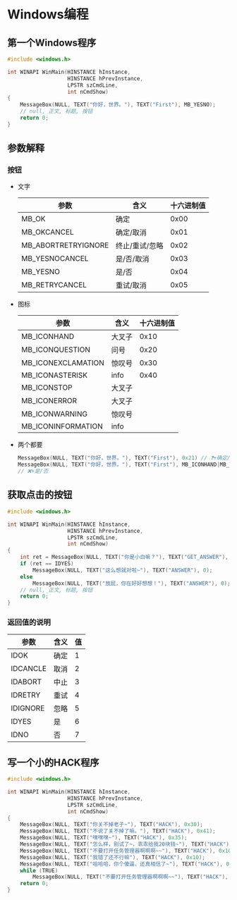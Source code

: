 <!-- 
title: 11-Windows编程
sort: 
--> 
# Windows编程

## 第一个Windows程序

```c
#include <windows.h>

int WINAPI WinMain(HINSTANCE hInstance,
                   HINSTANCE hPrevInstance,
                   LPSTR szCmdLine,
                   int nCmdShow)
{
    MessageBox(NULL, TEXT("你好，世界。"), TEXT("First"), MB_YESNO);
    // null, 正文, 标题, 按钮
    return 0;
}
```

## 参数解释

### 按钮

- 文字

  | 参数                | 含义           | 十六进制值 |
  | ------------------- | -------------- | ---------- |
  | MB_OK               | 确定           | 0x00       |
  | MB_OKCANCEL         | 确定/取消      | 0x01       |
  | MB_ABORTRETRYIGNORE | 终止/重试/忽略 | 0x02       |
  | MB_YESNOCANCEL      | 是/否/取消     | 0x03       |
  | MB_YESNO            | 是/否          | 0x04       |
  | MB_RETRYCANCEL      | 重试/取消      | 0x05       |

- 图标

  | 参数               | 含义   | 十六进制值 |
  | ------------------ | ------ | ---------- |
  | MB_ICONHAND        | 大叉子 | 0x10       |
  | MB_ICONQUESTION    | 问号   | 0x20       |
  | MB_ICONEXCLAMATION | 惊叹号 | 0x30       |
  | MB_ICONASTERISK    | info   | 0x40       |
  | MB_ICONSTOP        | 大叉子 |            |
  | MB_ICONERROR       | 大叉子 |            |
  | MB_ICONWARNING     | 惊叹号 |            |
  | MB_ICONINFORMATION | info   |            |

- 两个都要

  ```c
  MessageBox(NULL, TEXT("你好，世界。"), TEXT("First"), 0x21)	// ❓+确定/取消
  MessageBox(NULL, TEXT("你好，世界。"), TEXT("First"), MB_ICONHAND|MB_YESNO)
  // ❌+是/否
  ```

## 获取点击的按钮

```c
#include <windows.h>

int WINAPI WinMain(HINSTANCE hInstance,
                   HINSTANCE hPrevInstance,
                   LPSTR szCmdLine,
                   int nCmdShow)
{
    int ret = MessageBox(NULL, TEXT("你是小白嘛？"), TEXT("GET_ANSWER"), 0x24);
    if (ret == IDYES)
        MessageBox(NULL, TEXT("这么想就对啦~"), TEXT("ANSWER"), 0);
    else
        MessageBox(NULL, TEXT("放屁，你在好好想想！"), TEXT("ANSWER"), 0);
    // null, 正文, 标题, 按钮
    return 0;
}
```

### 返回值的说明

| 参数     | 含义 | 值   |
| -------- | ---- | ---- |
| IDOK     | 确定 | 1    |
| IDCANCLE | 取消 | 2    |
| IDABORT  | 中止 | 3    |
| IDRETRY  | 重试 | 4    |
| IDIGNORE | 忽略 | 5    |
| IDYES    | 是   | 6    |
| IDNO     | 否   | 7    |

## 写一个小的HACK程序

```c
#include <windows.h>

int WINAPI WinMain(HINSTANCE hInstance,
                   HINSTANCE hPrevInstance,
                   LPSTR szCmdLine,
                   int nCmdShow)
{
    MessageBox(NULL, TEXT("你关不掉老子~"), TEXT("HACK"), 0x30);
    MessageBox(NULL, TEXT("不说了关不掉了嘛。"), TEXT("HACK"), 0x41);
    MessageBox(NULL, TEXT("嘿嘿嘿~"), TEXT("HACK"), 0x35);
    MessageBox(NULL, TEXT("怎么样，别试了~，乖乖给我20块钱~"), TEXT("HACK"), 0x42);
    MessageBox(NULL, TEXT("不要打开任务管理器啊啊啊~~"), TEXT("HACK"), 0x10);
    MessageBox(NULL, TEXT("我错了还不行嘛"), TEXT("HACK"), 0x10);
    MessageBox(NULL, TEXT("哈哈哈，你个傻逼，还真相信了~"), TEXT("HACK"), 0x35);
    while (TRUE)
        MessageBox(NULL, TEXT("不要打开任务管理器啊啊啊~~"), TEXT("HACK"), 0x10);
    return 0;
}
```

